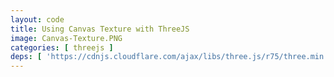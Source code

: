 ```yaml
---
layout: code
title: Using Canvas Texture with ThreeJS
image: Canvas-Texture.PNG
categories: [ threejs ]
deps: [ 'https://cdnjs.cloudflare.com/ajax/libs/three.js/r75/three.min.js', 'https://cdn.rawgit.com/mrdoob/three.js/master/examples/js/Detector.js', 'https://cdn.rawgit.com/mrdoob/three.js/master/examples/js/libs/stats.min.js', 'https://cdn.rawgit.com/mrdoob/three.js/master/examples/js/controls/TrackballControls.js' ]
---
```

<style>
    #container{
        position: relative;
    }
</style>
<div id="container"></div>

<script>
    // documentation <a href="http://threejs.org/docs/index.html">http://threejs.org/docs/index.html</a>
    window.addEventListener( 'load', function(){
        if ( ! Detector.webgl ) Detector.addGetWebGLMessage();

        var w = window.innerWidth > 1200 ? 1200 : window.innerWidth, h = 600;
        var container, stats;
        var camera, controls, scene, renderer;
        var canvas, ctx, size = 256, texture;

        init();
        animate();

        function init() {
            // renderer
            renderer = new THREE.WebGLRenderer( { antialias: true } );
            renderer.setPixelRatio( window.devicePixelRatio );
            renderer.setSize( w, h );
            container = document.getElementById( 'container' );
            container.style.width = w + 'px';
            container.appendChild( renderer.domElement );
            stats = new Stats();
            container.appendChild( stats.dom );
            stats.dom.style.position = 'absolute';

            // camera
            camera = new THREE.PerspectiveCamera( 60, w / h, 1, 1000 );
            camera.position.z = 200;
            camera.position.y = 80;
            camera.position.x = 80;
            controls = new THREE.TrackballControls( camera, container );
            controls.rotateSpeed = 2.0;
            controls.zoomSpeed = 1.2;
            controls.panSpeed = 0.8;
            controls.noZoom = false;
            controls.noPan = false;
            controls.staticMoving = false; // eased move
            controls.dynamicDampingFactor = 0.2;
            controls.keys = [ 65, 83, 68 ];

            // world
            scene = new THREE.Scene();
            scene.fog = new THREE.FogExp2( 0x1E2630, 0.002 );
            renderer.setClearColor( scene.fog.color );

            // helpers
            var axes = new THREE.AxisHelper( 50 );
            scene.add( axes );
            var gridXZ = new THREE.GridHelper( 500, 10 );
            // scene.add( gridXZ );

            // lights
            light = new THREE.DirectionalLight( 0xffffff );
            light.position.set( 1, 1, 1 );
            scene.add( light );
            light = new THREE.DirectionalLight( 0x002288 );
            light.position.set( -1, -1, -1 );
            scene.add( light );
            light = new THREE.AmbientLight( 0x222222 );
            scene.add( light );

            canvas = document.createElement( 'canvas' );
            canvas.width = canvas.height = size;
            container.appendChild( canvas );
            ctx = canvas.getContext('2d');
            canvas.style.position = 'absolute';
            canvas.style.right = 0;
            texture = new THREE.Texture( canvas );


            var material =  new THREE.MeshPhongMaterial( {
                transparent: true, 
                opacity: 0.9,
                // color: 0xFF0000,
                map: texture,
                shading: THREE.FlatShading,
                side: THREE.DoubleSide
            } );

            // box
            // BoxGeometry(width, height, depth, widthSegments, heightSegments, depthSegments)
            geometry = new THREE.BoxGeometry( 80, 80, 80 );
            var cube = new THREE.Mesh( geometry, material );
            scene.add( cube );


            window.addEventListener( 'resize', onWindowResize, false );
        }

        function onWindowResize() {
            w = window.innerWidth > 1200 ? 1200 : window.innerWidth;
            camera.aspect = w / h;
            camera.updateProjectionMatrix();
            renderer.setSize( w, h );
        }

        function changeCanvas() {
            var t = new Date().getTime();
            var h = ( 1 + Math.sin( t / 500 ) ) * size / 2;
            ctx.fillStyle = '#FB3550';
            ctx.fillRect( 0, 0, canvas.width, canvas.height );
            ctx.fillStyle = '#1E2630';
            ctx.clearRect( 0, canvas.width / 2 - h / 2, canvas.width, h );
        }

        function animate() {
            requestAnimationFrame( animate );
            
            changeCanvas();
            texture.needsUpdate = true;

            controls.update();
            renderer.render( scene, camera );
            stats.update();
        }
    } );
</script>